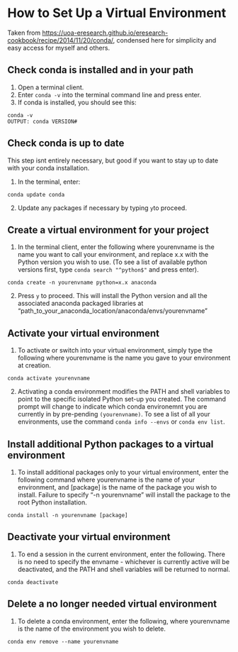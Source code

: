 # How to Set Up a Virtual Environment

Taken from https://uoa-eresearch.github.io/eresearch-cookbook/recipe/2014/11/20/conda/, condensed here for simplicity and easy access for myself and others.

## Check conda is installed and in your path
1. Open a terminal client.
2. Enter <code>conda -v</code> into the terminal command line and press enter. 
3. If conda is installed, you should see this:

```shell
conda -v
OUTPUT: conda VERSION#
```

## Check conda is up to date

This step isnt entirely necessary, but good if you want to stay up to date with your conda installation.

1. In the terminal, enter:

```shell
conda update conda
```

2. Update any packages if necessary by typing <code>y</code>to proceed.

## Create a virtual environment for your project

1. In the terminal client, enter the following where yourenvname is the name you want to call your environment, and replace x.x with the Python version you wish to use. (To see a list of available python versions first, type <code>conda search "^python$"</code> and press enter).

```shell
conda create -n yourenvname python=x.x anaconda
```

2. Press <code>y</code> to proceed. This will install the Python version and all the associated anaconda packaged libraries at “path_to_your_anaconda_location/anaconda/envs/yourenvname”

## Activate your virtual environment
1. To activate or switch into your virtual environment, simply type the following where yourenvname is the name you gave to your environment at creation.

```shell
conda activate yourenvname
```
2. Activating a conda environment modifies the PATH and shell variables to point to the specific isolated Python set-up you created. The command prompt will change to indicate which conda environemnt you are currently in by pre-pending <code>(yourenvname)</code>. To see a list of all your environments, use the command <code>conda info --envs</code> or <code>conda env list</code>.

## Install additional Python packages to a virtual environment
1. To install additional packages only to your virtual environment, enter the following command where yourenvname is the name of your environment, and [package] is the name of the package you wish to install. Failure to specify “-n yourenvname” will install the package to the root Python installation.

```shell
conda install -n yourenvname [package]
```

## Deactivate your virtual environment
1. To end a session in the current environment, enter the following. There is no need to specify the envname - whichever is currently active will be deactivated, and the PATH and shell variables will be returned to normal.

```shell
conda deactivate
```

## Delete a no longer needed virtual environment
1. To delete a conda environment, enter the following, where yourenvname is the name of the environment you wish to delete.

```shell
conda env remove --name yourenvname
```
